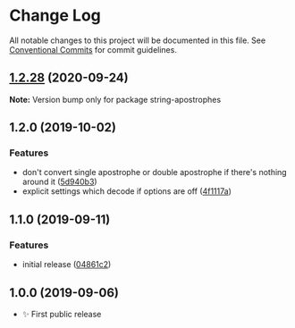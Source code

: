 # Change Log

All notable changes to this project will be documented in this file.
See [Conventional Commits](https://conventionalcommits.org) for commit guidelines.

## [1.2.28](https://gitlab.com/codsen/codsen/compare/string-apostrophes@1.2.27...string-apostrophes@1.2.28) (2020-09-24)

**Note:** Version bump only for package string-apostrophes





## 1.2.0 (2019-10-02)

### Features

- don't convert single apostrophe or double apostrophe if there's nothing around it ([5d940b3](https://gitlab.com/codsen/codsen/commit/5d940b3))
- explicit settings which decode if options are off ([4f1117a](https://gitlab.com/codsen/codsen/commit/4f1117a))

## 1.1.0 (2019-09-11)

### Features

- initial release ([04861c2](https://gitlab.com/codsen/codsen/commit/04861c2))

## 1.0.0 (2019-09-06)

- ✨ First public release
